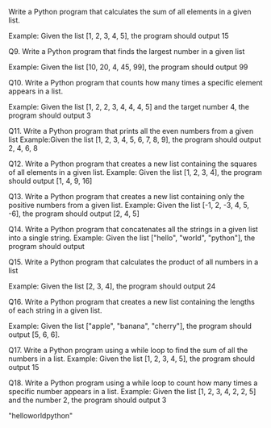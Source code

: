 Write a Python program that calculates the sum of all elements in a given list.

Example: Given the list [1, 2, 3, 4, 5], the program should output 15

Q9. Write a Python program that finds the largest number in a given list

Example: Given the list [10, 20, 4, 45, 99], the program should output 99

Q10. Write a Python program that counts how many times a specific element appears in a list.

Example: Given the list [1, 2, 2, 3, 4, 4, 4, 5] and the target number 4, the program should
output 3

Q11. Write a Python program that prints all the even numbers from a given list
Example:Given the list [1, 2, 3, 4, 5, 6, 7, 8, 9], the program should output 2, 4, 6, 8

Q12. Write a Python program that creates a new list containing the squares of all elements in a given list.
Example: Given the list [1, 2, 3, 4], the program should output [1, 4, 9, 16]

Q13. Write a Python program that creates a new list containing only the positive numbers from a given list.
Example: Given the list [-1, 2, -3, 4, 5, -6], the program should output [2, 4, 5]

Q14. Write a Python program that concatenates all the strings in a given list into a single string.
Example: Given the list ["hello", "world", "python"], the program should output

Q15. Write a Python program that calculates the product of all numbers in a list

Example: Given the list [2, 3, 4], the program should output 24

Q16. Write a Python program that creates a new list containing the lengths of each string in a given list.

Example: Given the list ["apple", "banana", "cherry"], the program should output [5, 6, 6].

Q17. Write a Python program using a while loop to find the sum of all the numbers in a list.
Example: Given the list [1, 2, 3, 4, 5], the program should output 15

Q18. Write a Python program using a while loop to count how many times a specific number
appears in a list. Example: Given the list [1, 2, 3, 4, 2, 2, 5] and the number 2, the
program should output 3

"helloworldpython"